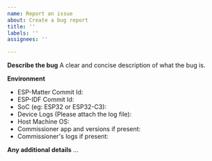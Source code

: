 ```yaml
---
name: Report an issue
about: Create a bug report
title: ''
labels: ''
assignees: ''

---
```


**Describe the bug**
A clear and concise description of what the bug is.

**Environment**
- ESP-Matter Commit Id:
- ESP-IDF Commit Id:
- SoC (eg: ESP32 or ESP32-C3):
- Device Logs (Please attach the log file):
- Host Machine OS:
- Commissioner app and versions if present:
- Commissioner's logs if present:

**Any additional details**
...
